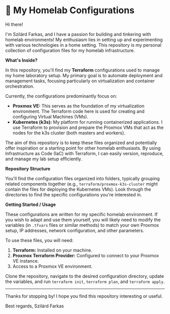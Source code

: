 # 🏡 My Homelab Configurations

Hi there!

I'm Szilárd Farkas, and I have a passion for building and tinkering with homelab environments! My enthusiasm lies in setting up and experimenting with various technologies in a home setting. This repository is my personal collection of configuration files for my homelab infrastructure.

**What's Inside?**

In this repository, you'll find my **Terraform** configurations used to manage my home laboratory setup. My primary goal is to automate deployment and management tasks, focusing particularly on virtualization and container orchestration.

Currently, the configurations predominantly focus on:

* **Proxmox VE:** This serves as the foundation of my virtualization environment. The Terraform code here is used for creating and configuring Virtual Machines (VMs).
* **Kubernetes (k3s):** My platform for running containerized applications. I use Terraform to provision and prepare the Proxmox VMs that act as the nodes for the k3s cluster (both masters and workers).

The aim of this repository is to keep these files organized and potentially offer inspiration or a starting point for other homelab enthusiasts. By using Infrastructure as Code (IaC) with Terraform, I can easily version, reproduce, and manage my lab setup efficiently.

**Repository Structure**

You'll find the configuration files organized into folders, typically grouping related components together (e.g., `terraform/proxmox-k3s-cluster` might contain the files for deploying the Kubernetes VMs). Look through the directories to find the specific configurations you're interested in.

**Getting Started / Usage**

These configurations are written for my specific homelab environment. If you wish to adapt and use them yourself, you will likely need to modify the variables (in `.tfvars` files or similar methods) to match your own Proxmox setup, IP addresses, network configuration, and other parameters.

To use these files, you will need:

1.  **Terraform:** Installed on your machine.
2.  **Proxmox Terraform Provider:** Configured to connect to your Proxmox VE instance.
3.  Access to a Proxmox VE environment.

Clone the repository, navigate to the desired configuration directory, update the variables, and run `terraform init`, `terraform plan`, and `terraform apply`.

---

Thanks for stopping by! I hope you find this repository interesting or useful.

Best regards,
Szilárd Farkas